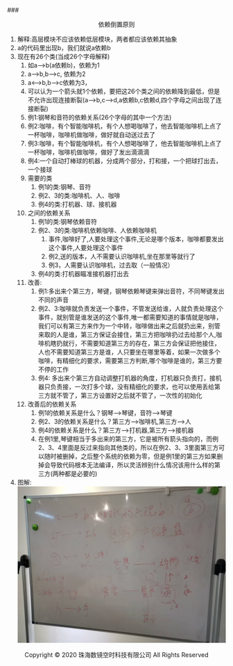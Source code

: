 ###<center>依赖倒置原则</center>
1. 解释:高层模块不应该依赖低层模块，两者都应该依赖其抽象
2. a的代码里出现b，我们就说a依赖b
3. 现在有26个类(当成26个字母解释)
    1. 如a-->b(a依赖b)，依赖为1
    2. a-->b,b-->c, 依赖为2
    3. a<-->b,b-->c依赖为3，
    4. 可以认为一个箭头就1个依赖，要把这26个类之间的依赖降到最低，但是不允许出现连接断裂(a-->b,c-->d,a依赖b,c依赖d,四个字母之间出现了连接断裂)
    5. 例1:钢琴和音符的依赖关系(26个字母的其中一个方法)
    6. 例2:咖啡，有个智能咖啡机，有个人想喝咖啡了，他去智能咖啡机上点了一杯咖啡，咖啡机做咖啡，做好就自动送过去了
    7. 例3:咖啡，有个智能咖啡机，有个人想喝咖啡了，他去智能咖啡机上点了一杯咖啡，咖啡机做咖啡，做好了发出滴滴滴
    8. 例4:一个自动打棒球的机器，分成两个部分，打和接，一个把球打出去，一个接球
    9. 需要的类
        1. 例1的类:钢琴、音符
        2. 例2、3的类:咖啡机、人、咖啡
        3. 例4的类:打机器、球、接机器
    10. 之间的依赖关系
        1. 例1的类:钢琴依赖音符
        2. 例2、3的类:咖啡机依赖咖啡、人依赖咖啡机
            1. 事件,咖啡好了,人要处理这个事件,无论是哪个版本，咖啡都要发出这个事件,人要处理这个事件
            2. 例2,送的版本，人不需要认识咖啡机,坐在那里等就行了
            3. 例3，人需要认识咖啡机，过去取（一般情况）
        3. 例4的类:打机器瞄准接机器打出去
    11. 改善:
        1. 例1:多出来个第三方，琴键，钢琴依赖琴键来弹出音符，不同琴键发出不同的声音
        2. 例2、3:咖啡就负责发送一个事件，不管发送给谁，人就负责处理这个事件，就别管是谁发送的这个事件,唯一都需要知道的事情就是咖啡，我们可以有第三方来作为一个中转，咖啡做出来之后就扔出来，别管来取的人是谁，第三方保证会接住，第三方把咖啡扔过去给那个人,咖啡机瞎扔就行，不需要知道第三方的存在，第三方会保证把他接住，人也不需要知道第三方是谁，人只要坐在哪里等着，如果一次做多个咖啡，有精细化的要求，需要第三方判断,哪个咖啡是谁的，第三方要不停的工作
        3. 例4: 多出来个第三方自动调整打机器的角度，打机器只负责打，接机器只负责接，一次打多个球，没有精细化的要求，也可以使用丢给第三方就不管了，第三方设置好之后就不管了，一次性的初始化
    12. 改善后的依赖关系
        1. 例1的依赖关系是什么？钢琴-->琴键，音符-->琴键
        2. 例2、3的依赖关系是什么？第三方-->咖啡机,第三方-->人
        3. 例4的依赖关系是什么？第三方-->打机器,第三方-->接机器
        4. 在例1里,琴键相当于多出来的第三方，它是被所有箭头指向的，而例2、3、4里面是反过来指向其他类的，所以在例2、3、3里面第三方可以随时被删掉，之后整个系统的依赖为零，但是例1里的第三方如果删掉会导致代码根本无法编译，所以灵活辨别什么情况该用什么样的第三方(两种都是必要的)
4. 图解:
![img](../img/d.jpg )
<center> Copyright © 2020 珠海数镜空时科技有限公司 All Rights Reserved</center>